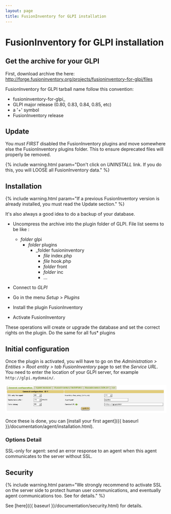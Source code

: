 ```yaml
---
layout: page
title: FusionInventory for GLPI installation
---
```


# FusionInventory for GLPI installation

## Get the archive for your GLPI

First, download archive the here: <http://forge.fusioninventory.org/projects/fusioninventory-for-glpi/files>

FusionInventory for GLPI tarball name follow this convention:

* fusioninventory-for-glpi_
* GLPI major release (0.80, 0.83, 0.84, 0.85, etc)
* a '+' symbol
* FusionInventory release

## Update

You *must* *FIRST* disabled the FusionInventory plugins and move somewhere else the FusionInventory plugins folder. This to ensure deprecated files will properly be removed.

{% include warning.html param="Don't click on *UNINSTALL* link. If you do this, you will LOOSE all FusionInventory data." %}

## Installation

{% include warning.html param="If a previous FusionInventory version is already installed, you must read the Update section." %}

It's also always a good idea to do a backup of your database.

* Uncompress the archive into the plugin folder of GLPI. File list seems to be like :

    - _folder_ glpi
      - _folder_ plugins
         - _folder fusioninventory
            - _file_ index.php
            - _file_ hook.php
            - _folder_ front
            - _folder_ inc
            - …

* Connect to _GLPI_
* Go in the menu _Setup_ > _Plugins_
* Install the plugin FusionInventory
* Activate FusionInventory 

These operations will create or upgrade the database and set the correct rights on the plugin.
Do the same for all fus* plugins

## Initial configuration

Once the plugin is activated, you will have to go on the _Administration > Entities > Root entity > tab FusionInventory_
page to set the *Service URL*. You need to enter the location of your GLPI server, for example `http://glpi.mydomain/`.

![](images/service_url.png)

Once these is done, you can [install your first agent]({{ baseurl }}/documentation/agent/installation.html).

### Options Detail

SSL-only for agent: send an error response to an agent when this agent communicates to the server without SSL.

## Security

{% include warning.html param="We strongly recommend to activate SSL on the server side to protect human user communications, and eventually agent communications too. See  for details." %}

See [here]({{ baseurl }}/documentation/security.html) for details.

